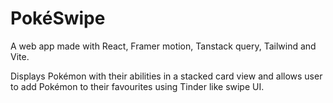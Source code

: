 # PokéSwipe
A web app made with React, Framer motion, Tanstack query, Tailwind and Vite.

Displays Pokémon with their abilities in a stacked card view and allows user to add Pokémon to their favourites 
using Tinder like swipe UI.
